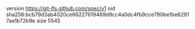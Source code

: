 version https://git-lfs.github.com/spec/v1
oid sha256:bcb79d3ab4020ce66227619469d9cc4a0dc4fb9cce790be1be62917ae1b72b9e
size 5545
